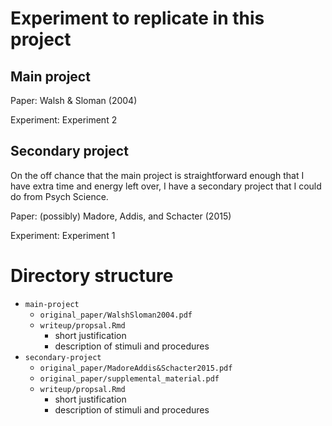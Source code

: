 # Experiment to replicate in this project

## Main project

Paper: Walsh & Sloman (2004)

Experiment: Experiment 2

## Secondary project

On the off chance that the main project is straightforward enough that
I have extra time and energy left over, I have a secondary project
that I could do from Psych Science.

Paper: (possibly) Madore, Addis, and Schacter (2015)

Experiment: Experiment 1

# Directory structure

* `main-project`
	- `original_paper/WalshSloman2004.pdf`
	- `writeup/propsal.Rmd`
		* short justification
		* description of stimuli and procedures
* `secondary-project`
	- `original_paper/MadoreAddis&Schacter2015.pdf`
	- `original_paper/supplemental_material.pdf`
	- `writeup/propsal.Rmd`
		* short justification
		* description of stimuli and procedures